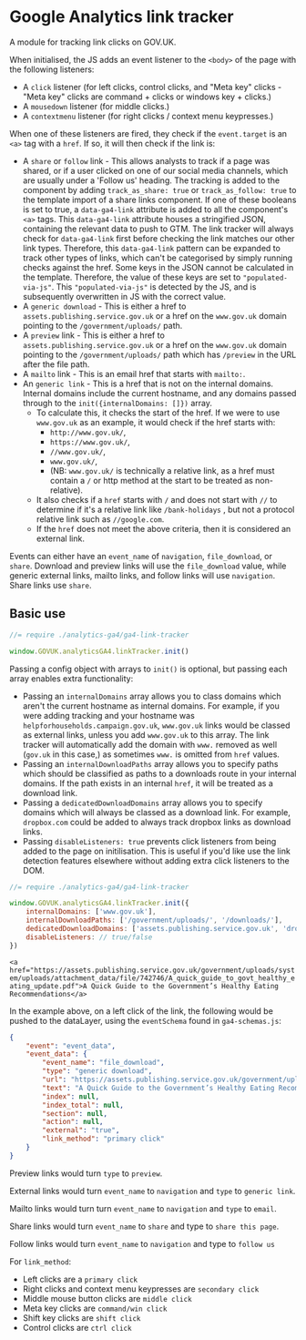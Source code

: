 # Google Analytics link tracker

A module for tracking link clicks on GOV.UK.

When initialised, the JS adds an event listener to the `<body>` of the page with the following listeners:

- A `click` listener (for left clicks, control clicks, and "Meta key" clicks - "Meta key" clicks are command + clicks or windows key + clicks.)
- A `mousedown` listener (for middle clicks.)
- A `contextmenu` listener (for right clicks / context menu keypresses.)

When one of these listeners are fired, they check if the `event.target` is an `<a>` tag with a `href`. If so, it will then check if the link is:

- A `share` or `follow` link - This allows analysts to track if a page was shared, or if a user clicked on one of our social media channels, which are usually under a 'Follow us' heading. The tracking is added to the component by adding `track_as_share: true` or `track_as_follow: true` to the template import of a share links component. If one of these booleans is set to true, a `data-ga4-link` attribute is added to all the component's `<a>` tags. This `data-ga4-link` attribute houses a stringified JSON, containing the relevant data to push to GTM. The link tracker will always check for `data-ga4-link` first before checking the link matches our other link types. Therefore, this `data-ga4-link` pattern can be expanded to track other types of links, which can't be categorised by simply running checks against the href. Some keys in the JSON cannot be calculated in the template. Therefore, the value of these keys are set to `"populated-via-js"`. This `"populated-via-js"` is detected by the JS, and is subsequently overwritten in JS with the correct value.
- A `generic download` - This is either a href to `assets.publishing.service.gov.uk` or a href on the `www.gov.uk` domain pointing to the `/government/uploads/` path.
- A `preview` link - This is either a href to `assets.publishing.service.gov.uk` or a href on the `www.gov.uk` domain pointing to the `/government/uploads/` path which has `/preview` in the URL after the file path.
- A `mailto` link - This is an email href that starts with `mailto:`.
- An `generic link`  - This is a href that is not on the internal domains. Internal domains include the current hostname, and any domains passed through to the `init({internalDomains: []})` array.
    - To calculate this, it checks the start of the href. If we were to use `www.gov.uk` as an example, it would check if the href starts with:
        - `http://www.gov.uk/`,
        - `https://www.gov.uk/`,
        - `//www.gov.uk/`,
        - `www.gov.uk/`,
        - (NB: `www.gov.uk/` is technically a relative link, as a href must contain a `/` or http method at the start to be treated as non-relative).
    - It also checks if a `href` starts with `/` and does not start with `//` to determine if it's a relative link like `/bank-holidays` , but not a protocol relative link such as `//google.com`.
    - If the `href` does not meet the above criteria, then it is considered an external link.

Events can either have an `event_name` of `navigation`, `file_download`, or `share`. Download and preview links will use the `file_download` value, while generic external links, mailto links, and follow links will use `navigation`. Share links use `share`.

## Basic use

```JavaScript
//= require ./analytics-ga4/ga4-link-tracker

window.GOVUK.analyticsGA4.linkTracker.init()
```

Passing a config object with arrays to `init()` is optional, but passing each array enables extra functionality:
- Passing an `internalDomains` array allows you to class domains which aren't the current hostname as internal domains. For example, if you were adding tracking and your hostname was `helpforhouseholds.campaign.gov.uk`, `www.gov.uk` links would be classed as external links, unless you add `www.gov.uk` to this array. The link tracker will automatically add the domain with `www.` removed as well (`gov.uk` in this case,) as sometimes `www.` is omitted from `href` values.
- Passing an `internalDownloadPaths` array allows you to specify paths which should be classified as paths to a downloads route in your internal domains. If the path exists in an internal `href`, it will be treated as a download link.
- Passing a `dedicatedDownloadDomains` array allows you to specify domains which will always be classed as a download link. For example, `dropbox.com` could be added to always track dropbox links as download links.
- Passing `disableListeners: true` prevents click listeners from being added to the page on initilisation. This is useful if you'd like use the link detection features elsewhere without adding extra click listeners to the DOM.

```JavaScript
//= require ./analytics-ga4/ga4-link-tracker

window.GOVUK.analyticsGA4.linkTracker.init({
    internalDomains: ['www.gov.uk'],
    internalDownloadPaths: ['/government/uploads/', '/downloads/'],
    dedicatedDownloadDomains: ['assets.publishing.service.gov.uk', 'dropbox.com'],
    disableListeners: // true/false
})

```

`<a href="https://assets.publishing.service.gov.uk/government/uploads/system/uploads/attachment_data/file/742746/A_quick_guide_to_govt_healthy_eating_update.pdf">A Quick Guide to the Government’s Healthy Eating Recommendations</a>`

In the example above, on a left click of the link, the following would be pushed to the dataLayer, using the `eventSchema` found in `ga4-schemas.js`:

```JSON
{
    "event": "event_data",
    "event_data": {
        "event_name": "file_download",
        "type": "generic download",
        "url": "https://assets.publishing.service.gov.uk/government/uploads/system/uploads/attachment_data/file/742746/A_quick_guide_to_govt_healthy_eating_update.pdf",
        "text": "A Quick Guide to the Government’s Healthy Eating Recommendations",
        "index": null,
        "index_total": null,
        "section": null,
        "action": null,
        "external": "true",
        "link_method": "primary click"
    }
}
```

Preview links would turn `type` to `preview`.

External links would turn `event_name` to `navigation` and `type` to `generic link`.

Mailto links would turn turn `event_name` to `navigation` and `type` to `email`.

Share links would turn `event_name` to `share` and type to `share this page`.

Follow links would turn `event_name` to `navigation` and type to `follow us`

For `link_method`:

- Left clicks are a `primary click`
- Right clicks and context menu keypresses are `secondary click`
- Middle mouse button clicks are `middle click`
- Meta key clicks are `command/win click`
- Shift key clicks are `shift click`
- Control clicks are `ctrl click`

